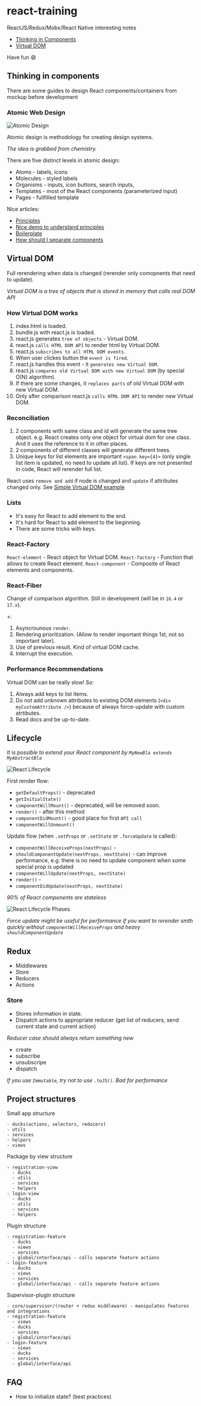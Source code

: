 # react-training

ReactJS/Redux/Mobx/React Native interesting notes

- [Thinking in Components](#thinking-in-components)
- [Virtual DOM](#virtual-dom)

Have fun :smile:

## Thinking in components

There are some guides to design React components/containers from mockup before development

### Atomic Web Design

![Atomic Design](/atomic-design.png?raw=true)

Atomic design is methodology for creating design systems.

*The idea is grabbed from chemistry.*

There are five distinct levels in atomic design:
* Atoms - labels, icons
* Molecules - styled labels
* Organisms - inputs, icon buttons, search inputs, 
* Templates - most of the React components (parameterized input)
* Pages - fullfilled template

Nice articles:
* [Principles](http://bradfrost.com/blog/post/atomic-web-design)
* [Nice demo to understand principles](http://demo.patternlab.io/)
* [Boilerplate](https://arc.js.org/)
* [How should I separate components](https://reactarmory.com/answers/how-should-i-separate-components)

## Virtual DOM

Full rerendering when data is changed (rerender only comopnents that need to update).

*Virtual DOM is a tree of objects that is stored in memory that calls real DOM API*

### How Virtual DOM works

1. index.html is loaded.
2. bundle.js with react.js is loaded.
3. react.js generates `tree of objects` - Virtual DOM.
4. react.js `calls HTML DOM API` to render html by Virtual DOM.
5. react.js `subscribes to all HTML DOM events`.
6. When user clickes button the `event is fired`.
7. react.js handles this event - it `generates new Virtual DOM`.
8. react.js `compares old Virtual DOM with new Virtual DOM` (by special O(N) algorithm).
9. If there are some changes, it `replaces parts` of old Virtual DOM with new Virtual DOM.
10. Only after comparison react.js `calls HTML DOM API` to render new Virtual DOM.

### Reconciliation

1. 2 components with same class and id will generate the same tree object. e.g. React creates only one object for virtual dom for one class. And it uses the reference to it in other places.
2. 2 components of different classes will generate different trees.
3. Unique keys for list elements are important `<span key={4}>` (only single list item is updated, no need to update all list). If keys are not presented in code, React will rerender full list.

React uses `remove and add` if node is changed and `update` if attributes changed only.
See [Simple Virtual DOM example](/VirtualDOM.html)

### Lists

* It's easy for React to add element to the end.
* It's hard for React to add element to the beginning.
* There are some tricks with keys.

### React-Factory

`React-element` - React object for Virtual DOM.
`React-factory` - Function that allows to create React element.
`React-component` - Composite of React elements and components.

### React-Fiber

Change of comparison algorithm. Still in development (will be in `16.4` or `17.x`).

+:
1. Asyncrounous `render`.
2. Rendering prioritization. (Allow to render important things 1st, not so important later).
3. Use of previous result. Kind of virtual DOM cache.
4. Interrupt the execution.

### Performance Recommendations

Virtual DOM can be really slow! So:
1. Always add keys to list items.
2. Do not add unknown attributes to existing DOM elements (`<div myCustomAttribute />`) because of always force-update with custom atrtibutes.
3. Read docs and be up-to-date.

## Lifecycle

*It is possible to extend your React component by `MyNewBla extends MyAbstractBla`*

![React Lifecycle](/lifecycle.png?raw=true)

First render flow:
* `getDefaultProps()` - deprecated
* `getInitialState()` 
* `componentWillMount()` - deprecated, will be removed soon.
* `render()` - after this method
* `componentDidMount()` - good place for first `API call`
* `componentWillUnmount()`

Update flow (when `.setProps` or `.setState` or `.forceUpdate` is called):
* `componentWillReceiveProps(nextProps)` - 
* `shouldComponentUpdate(nextProps, nextState)` - can improve performance, e.g. there is no need to update component when some special prop is updated
* `componentWillUpdate(nextProps, nextState)`
* `render()` - 
* `componentDidUpdate(nextProps, nextState)`

*90% of React components are stateless*

![React Lifecycle Phases](/lifecycle-phases.jpg?raw=true)

*Force update might be useful for performance if you want to rerender smth quickly without `componentWillReceiveProps` and heavy `shouldComponentUpdate`* 

## Redux

* Middlewares
* Store
* Reducers
* Actions

### Store

* Stores information in state.
* Dispatch actions to appropriate reducer (get list of reducers, send current state and current action)

*Reducer case should always return something new*

* create
* subscribe
* unsubscripe
* dispatch

*If you use `Immutable`, try not to use `.toJS()`. Bad for performance*

## Project structures

Small app structure

```
- ducks(actions, selectors, reducers)
- utils
- services
- helpers
- views
```

Package by view structure

```
- registration-view
  - ducks
  - utils
  - services
  - helpers
- login-view
  - ducks
  - utils
  - services
  - helpers
```

Plugin structure

```
- registration-feature
  - ducks
  - views
  - services
  - global/interface/api - calls separate feature actions
- login-feature
  - ducks
  - views
  - services
  - global/interface/api - calls separate feature actions
```

Supervisor-plugin structure

```
- core/supervisor/(router + redux middleware) - manipulates features and integrations
- registration-feature
  - views
  - ducks
  - services
  - global/interface/api
- login-feature
  - views
  - ducks
  - services
  - global/interface/api
```

## FAQ
* How to initialize state? (best practices)